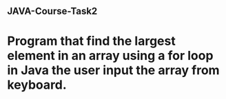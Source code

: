 ## JAVA-Course-Task2

#  Program that find the largest element in an array using a for loop in Java the user input the array from keyboard.

